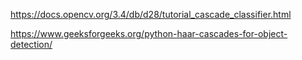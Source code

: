 https://docs.opencv.org/3.4/db/d28/tutorial_cascade_classifier.html

https://www.geeksforgeeks.org/python-haar-cascades-for-object-detection/
